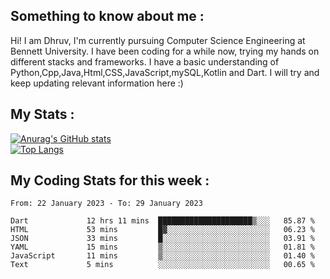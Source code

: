 ## Something to know about me : <br>
Hi! I am Dhruv, I'm currently pursuing Computer Science Engineering at Bennett University. I have been coding for a while now, trying my hands on different stacks and frameworks.
I have a basic understanding of Python,Cpp,Java,Html,CSS,JavaScript,mySQL,Kotlin and Dart. I will try and keep updating relevant information here :)
<br>

## My Stats : <br>
[![Anurag's GitHub stats](https://github-readme-stats.vercel.app/api?username=DhruvLawaniya&show_icons=true&theme=tokyonight&hide=prs,issues)](https://github.com/anuraghazra/github-readme-stats)<br>
[![Top Langs](https://github-readme-stats.vercel.app/api/top-langs/?username=DhruvLawaniya&theme=tokyonight)](https://github.com/anuraghazra/github-readme-stats)
## My Coding Stats for this week : <br>
<!--START_SECTION:waka-->

```text
From: 22 January 2023 - To: 29 January 2023

Dart             12 hrs 11 mins  █████████████████████▒░░░   85.87 %
HTML             53 mins         █▓░░░░░░░░░░░░░░░░░░░░░░░   06.23 %
JSON             33 mins         █░░░░░░░░░░░░░░░░░░░░░░░░   03.91 %
YAML             15 mins         ▒░░░░░░░░░░░░░░░░░░░░░░░░   01.81 %
JavaScript       11 mins         ▒░░░░░░░░░░░░░░░░░░░░░░░░   01.40 %
Text             5 mins          ░░░░░░░░░░░░░░░░░░░░░░░░░   00.65 %
```

<!--END_SECTION:waka-->


<br>
